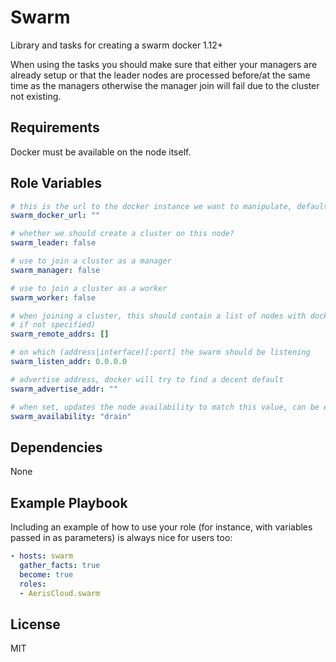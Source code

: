 Swarm
=====

Library and tasks for creating a swarm docker 1.12+

When using the tasks you should make sure that either your managers are already setup or that the leader nodes are
processed before/at the same time as the managers otherwise the manager join will fail due to the cluster not existing.

Requirements
------------

Docker must be available on the node itself.

Role Variables
--------------

```yaml
# this is the url to the docker instance we want to manipulate, default to the unix socket
swarm_docker_url: ""

# whether we should create a cluster on this node?
swarm_leader: false

# use to join a cluster as a manager
swarm_manager: false

# use to join a cluster as a worker
swarm_worker: false

# when joining a cluster, this should contain a list of nodes with docker available through HTTP (port defaults to 2376
# if not specified)
swarm_remote_addrs: []

# on which (address|interface)[:port] the swarm should be listening
swarm_listen_addr: 0.0.0.0

# advertise address, docker will try to find a decent default
swarm_advertise_addr: ""

# when set, updates the node availability to match this value, can be either "active", "pause", "drain"
swarm_availability: "drain"
```

Dependencies
------------

None

Example Playbook
----------------

Including an example of how to use your role (for instance, with variables passed in as parameters) is always nice for users too:

```yaml
- hosts: swarm
  gather_facts: true
  become: true
  roles:
  - AerisCloud.swarm
```

License
-------

MIT
